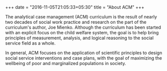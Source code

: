 +++
date = "2016-11-05T21:05:33+05:30"
title = "About ACM"
+++

The analytical case management (ACM) curriculum is the result of nearly two decades of social work practice and research on the part of the curriculum's author, Joe Mienko. Although the curriculum has been started with an explicit focus on the child welfare system, the goal is to help bring principles of measurement, analysis, and logical reasoning to the social service field as a whole. 

In general, ACM focuses on the application of scientific principles to design social service interventions and case plans, with the goal of maximizing the wellbeing of poor and marginalized populations in society.